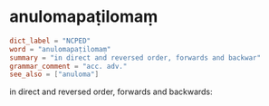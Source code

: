 # anulomapaṭilomaṃ

``` toml
dict_label = "NCPED"
word = "anulomapaṭilomaṃ"
summary = "in direct and reversed order, forwards and backwar"
grammar_comment = "acc. adv."
see_also = ["anuloma"]
```

in direct and reversed order, forwards and backwards:

